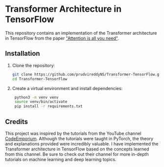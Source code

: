 # Transformer Architecture in TensorFlow

This repository contains an implementation of the Transformer architecture in TensorFlow from the paper ["Attention is all you need"](https://papers.neurips.cc/paper/7181-attention-is-all-you-need.pdf).



## Installation

1. Clone the repository:
   ```bash
   git clone https://github.com/prudvireddyNS/Transformer-TensorFlow.git
   cd Transformer-TensorFlow
   
2. Create a virtual environment and install dependencies:
   ```bash
    python3 -m venv venv
    source venv/bin/activate
    pip install -r requirements.txt
   
## Credits
This project was inspired by the tutorials from the YouTube channel [CodeEmporium](https://youtube.com/playlist?list=PLTl9hO2Oobd97qfWC40gOSU8C0iu0m2l4&si=qpevuXStP7JIBDx9). Although the tutorials were taught in PyTorch, the theory and explanations provided were incredibly valuable. I have implemented the Transformer architecture in TensorFlow based on the concepts learned from this channel. Be sure to check out their channel for more in-depth tutorials on machine learning and deep learning topics.

